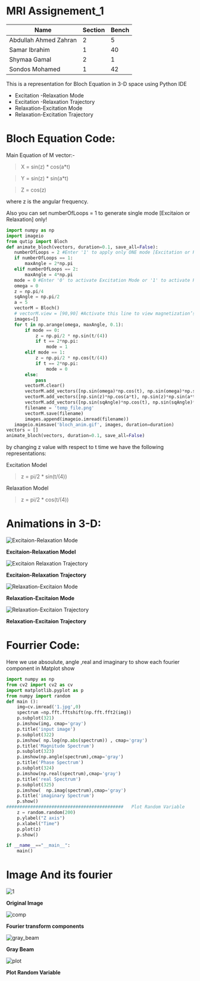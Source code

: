 # MRI Assignement_1
 
| Name | Section |Bench
| ------ | ------ |------|
|Abdullah Ahmed Zahran|2|5|
|Samar Ibrahim|1|40|
|Shymaa Gamal|2|1|
|Sondos Mohamed|1|42|
 

This is a representation for Bloch Equation in 3-D space using Python IDE

  - Excitation -Relaxation Mode
  - Excitation -Relaxation Trajectory
  - Relaxation-Excitation Mode
  - Relaxation-Excitation Trajectory
 

# Bloch Equation Code:
Main Equation of M vector:-
> X = sin(z) * cos(a*t)

> Y = sin(z) * sin(a*t)

> Z = cos(z)

where z is the angular frequency.

Also you can set numberOfLoops = 1 to generate single mode [Excitaion or Relaxation] only!

 ```python
import numpy as np
import imageio
from qutip import Bloch
def animate_bloch(vectors, duration=0.1, save_all=False):
    numberOfLoops = 2 #Enter '1' to apply only ONE mode [Excitation or Relaxation] or '2' to to apply only BOTH modes [Excitation and Relaxation] starting with the selected mode
    if numberOfLoops == 1:
        maxAngle = 2*np.pi
    elif numberOfLoops == 2:
        maxAngle = 4*np.pi
    mode = 0 #Enter '0' to activate Excitation Mode or '1' to activate Relaxation Mode 
    omega = 0
    z = np.pi/4
    sqAngle = np.pi/2
    a = 5
    vectorM = Bloch()
    # vectorM.view = [90,90] #Activate this line to view magnetization’s trajectory on x-y plane
    images=[]
    for t in np.arange(omega, maxAngle, 0.1):
        if mode == 0:
            z = np.pi/2 * np.sin(t/(4))
            if t == 2*np.pi:
                mode = 1
        elif mode == 1:
            z = np.pi/2 * np.cos(t/(4))
            if t == 2*np.pi:
                mode = 0
        else:
            pass
        vectorM.clear()
        vectorM.add_vectors([np.sin(omega)*np.cos(t), np.sin(omega)*np.sin(t), np.cos(omega)])
        vectorM.add_vectors([np.sin(z)*np.cos(a*t), np.sin(z)*np.sin(a*t), np.cos(z)])
        vectorM.add_vectors([np.sin(sqAngle)*np.cos(t), np.sin(sqAngle)*np.sin(t), np.cos(sqAngle)])
        filename = 'temp_file.png'
        vectorM.save(filename)
        images.append(imageio.imread(filename))
    imageio.mimsave('bloch_anim.gif', images, duration=duration)
vectors = []
animate_bloch(vectors, duration=0.1, save_all=False)
 
 ```

by changing z value with respect to t time we have the following representations:

Excitation Model
> z =  pi/2 * sin(t/(4))

Relaxation Model
> z =  pi/2 * cos(t/(4))

 # Animations in 3-D:
 ![Excitaion-Relaxation Mode](/blob/master/Bloch%20EQ/GIFs/Excitation-Relaxation%20Mode.gif)

 **Excitaion-Relaxation Model**

 ![Excitaion Relaxation Trajectory](/blob/master/Bloch%20EQ/GIFs/Excitation-Relaxation%20Trajectory.gif)

 **Excitaion-Relaxation Trajectory**

 ![Relaxation-Excitaion Mode](/blob/master/Bloch%20EQ/GIFs/Relaxation%20-%20Excitation%20Mode.gif)

 **Relaxation-Excitaion Mode**

 ![Relaxation-Excitaion Trajectory](/blob/master/Bloch%20EQ/GIFs/Relaxation%20-%20Excitation%20Trajectory.gif)

 **Relaxation-Excitaion Trajectory**

# Fourrier Code:

Here we use absoulute, angle ,real and imaginary to show each fourier component in Matplot show

``` python
import numpy as np
from cv2 import cv2 as cv
import matplotlib.pyplot as p
from numpy import random
def main ():
    img=cv.imread('1.jpg',0)
    spectrum =np.fft.fftshift(np.fft.fft2(img))
    p.subplot(321)
    p.imshow(img, cmap='gray')
    p.title('input image') 
    p.subplot(322)
    p.imshow( np.log(np.abs(spectrum)) , cmap='gray')
    p.title('Magnitude Spectrum') 
    p.subplot(323)
    p.imshow(np.angle(spectrum),cmap='gray')
    p.title('Phase Spectrum') 
    p.subplot(324)
    p.imshow(np.real(spectrum),cmap='gray')
    p.title('real Spectrum') 
    p.subplot(325)
    p.imshow(  np.imag(spectrum),cmap='gray')
    p.title('imaginary Spectrum') 
    p.show()
############################################   Plot Random Variable     ################################################################
    z = random.random(200)
    p.ylabel("Z axis")
    p.xlabel("Time")
    p.plot(z)
    p.show()

if __name__=="__main__":
    main()
```
# Image And its fourier
 
![1](https://user-images.githubusercontent.com/43890895/78510819-4edc0d80-7798-11ea-971a-e93dc3bf3dce.jpg)

**Original Image**


![comp](https://user-images.githubusercontent.com/43890895/78510849-8a76d780-7798-11ea-895d-5629a38e94fc.jpg)

**Fourier transform components**

 
 
![gray_beam](https://user-images.githubusercontent.com/43890895/78510869-a4181f00-7798-11ea-9d93-33ace5797d00.jpg)

**Gray Beam**

 
![plot](https://user-images.githubusercontent.com/43890895/78510878-b003e100-7798-11ea-8847-1b8ce6e6b295.jpg)

**Plot Random Variable**
